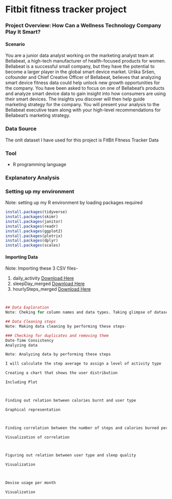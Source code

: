 # Fitbit fitness tracker project
### Project Overview: How Can a Wellness Technology Company Play It Smart?
#### Scenario
You are a junior data analyst working on the marketing analyst team at Bellabeat, a high-tech manufacturer of health-focused
products for women. Bellabeat is a successful small company, but they have the potential to become a larger player in the
global smart device market. Urška Sršen, cofounder and Chief Creative Officer of Bellabeat, believes that analyzing smart
device fitness data could help unlock new growth opportunities for the company. You have been asked to focus on one of
Bellabeat’s products and analyze smart device data to gain insight into how consumers are using their smart devices. The
insights you discover will then help guide marketing strategy for the company. You will present your analysis to the Bellabeat executive team along with your high-level recommendations for Bellabeat’s marketing strategy.
### Data Source
The onlt dataset I have used for this project is FitBit Fitness Tracker Data
### Tool
- R programming language
### Explanatory Analysis

### Setting up my environment
Note:  setting up my R environment by loading packages required
```r
install.packages(tidyverse)
install.packages(skimr)
install.packages(janitor)
install.packages(readr)
install.packages(ggplot2)
install.packages(plotrix)
install.packages(dplyr)
install.packages(scales)
```
#### Importing Data
Note: Importing these 3 CSV files- 
1. daily_activity [Download Here](dailySteps_merged)
3. sleepDay_merged [Download Here](sleepDay_merged)
4. hourlySteps_merged [Download Here](hourlySteps_merged)
```r


## Data Exploration
Note: Cheking for column names and data types. Taking glimpse of dataset

## Data Cleaning steps
Note: Making data cleaning by performing these steps-

### Checking for duplicates and removing them
Date-Time Consistency
Analyzing data

Note: Analyzing data by performing these steps

I will calculate the step average to assign a level of activity type

Creating a chart that shows the user distribution

Including Plot



Finding out relation between calories burnt and user type

Graphical representation



Finding correlation between the number of steps and calories burned per day

Visualization of correlation



Figuring out relation between user type and sleep quality

Visualization



Devise usage per month

Visualization

